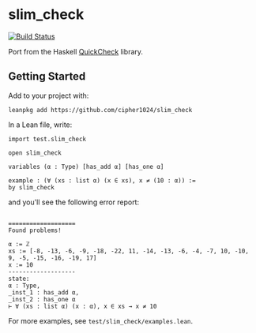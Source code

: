 # slim_check #

[![Build Status](https://travis-ci.org/cipher1024/slim_check.svg?branch=master)](https://travis-ci.org/cipher1024/slim_check)

Port from the Haskell [QuickCheck](https://hackage.haskell.org/package/QuickCheck) library.

## Getting Started ##

Add to your project with:

```
leanpkg add https://github.com/cipher1024/slim_check
```

In a Lean file, write:

```
import test.slim_check

open slim_check

variables (α : Type) [has_add α] [has_one α]

example : (∀ (xs : list α) (x ∈ xs), x ≠ (10 : α)) :=
by slim_check

```

and you'll see the following error report:

```

===================
Found problems!

α := ℤ
xs := [-8, -13, -6, -9, -18, -22, 11, -14, -13, -6, -4, -7, 10, -10, 9, -5, -15, -16, -19, 17]
x := 10
-------------------
state:
α : Type,
_inst_1 : has_add α,
_inst_2 : has_one α
⊢ ∀ (xs : list α) (x : α), x ∈ xs → x ≠ 10
```

For more examples, see `test/slim_check/examples.lean`.
